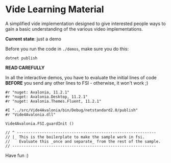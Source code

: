 # Vide Learning Material

A simplified vide implementation designed to give interested people ways to gain a basic understanding of the various video implementations.

**Current state**: just a demo

Before you run the code in `./demos`, make sure you do this:

`dotnet publish`

**READ CAREFULLY**

In all the interactive demos, you have to evaluate the initial lines of code **BEFORE** you send
any other lines to FSI - otherwise, it won't work ;)

```
#r "nuget: Avalonia, 11.2.1"
#r "nuget: Avalonia.Desktop, 11.2.1"
#r "nuget: Avalonia.Themes.Fluent, 11.2.1"

#I "../src/Vide4Avalonia/bin/Debug/netstandard2.0/publish"
#r "Vide4Avalonia.dll"

Vide4Avalonia.FSI.guardInit ()

// ^ -------------------------------------------------------------
// |_ This is the boilerplate to make the sample work in fsi.
//    Evaluate this _once and separate_ from the rest of the sample.
// ---------------------------------------------------------------

```


Have fun :)

